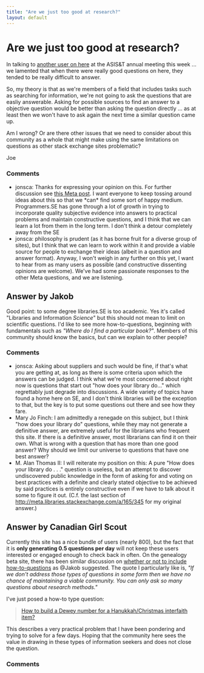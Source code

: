 ```yaml
---
title: "Are we just too good at research?"
layout: default
---
```

Are we just too good at research?
=====================
In talking to [another user on
here](http://meta.libraries.stackexchange.com/users/470/cpikas) at the
ASIS&T annual meeting this week ... we lamented that when there were
really good questions on here, they tended to be really difficult to
answer.

So, my theory is that as we're members of a field that includes tasks
such as searching for information, we're not going to ask the questions
that are easliy answerable. Asking for possible sources to find an
answer to a objective question would be better than asking the question
directly ... as at least then we won't have to ask again the next time a
similar question came up.

Am I wrong? Or are there other issues that we need to consider about
this community as a whole that might make using the same limitations on
questions as other stack exchange sites problematic?

Joe

### Comments ###
* jonsca: Thanks for expressing your opinion on this. For further discussion see
[this Meta
post](http://meta.libraries.stackexchange.com/questions/162/what-are-your-wishes-for-the-site).
I want everyone to keep tossing around ideas about this so that we
\*can\* find some sort of happy medium. Programmers.SE has gone through
a lot of growth in trying to incorporate quality subjective evidence
into answers to practical problems and maintain constructive questions,
and I think that we can learn a lot from them in the long term. I don't
think a detour completely away from the SE
* jonsca: philosophy is prudent (as it has borne fruit for a diverse group of
sites), but I think that we can learn to work within it and provide a
viable source for people to exchange their ideas (albeit in a question
and answer format). Anyway, I won't weigh in any further on this yet, I
want to hear from as many users as possible (and constructive dissenting
opinions are welcome). We've had some passionate responses to the other
Meta questions, and we are listening.


Answer by Jakob
----------------
Good point: to some degree libraries.SE is too academic. Yes it's called
"Libraries and Information *Science*" but this should not mean to limit
on scientific questions. I'd like to see more how-to-questions,
beginning with fundamentals such as *"Where do I find a particular
book?"*. Members of this community should know the basics, but can we
explain to other people?

### Comments ###
* jonsca: Asking about suppliers and such would be fine, if that's what you are
getting at, as long as there is some criteria upon which the answers can
be judged. I think what we're most concerned about right now is
questions that start out "how does your library do..." which regrettably
just degrade into discussions. A wide variety of topics have found a
home here on SE, and I don't think libraries will be the exception to
that, but the key is to put some questions out there and see how they
fare.
* Mary Jo Finch: I am admittedly a renegade on this subject, but I think "how does your
library do" questions, while they may not generate a definitive answer,
are extremely useful for the librarians who frequent this site. If there
is a definitive answer, most librarians can find it on their own. What
is wrong with a question that has more than one good answer? Why should
we limit our universe to questions that have one best answer?
* M. Alan Thomas II: I will reiterate my position on this: A pure "How does your library do .
. ." question is useless, but an attempt to discover undiscovered public
knowledge in the form of asking for and voting on best practices with a
definite and clearly stated objective to be achieved by said practices
is entirely constructive even if we have to talk about it some to figure
it out. (C.f. the last section of
http://meta.libraries.stackexchange.com/a/165/345 for my original
answer.)

Answer by Canadian Girl Scout
----------------
Currently this site has a nice bundle of users (nearly 800), but the
fact that it is **only generating 0.5 questions per day** will not keep
these users interested or engaged enough to check back in often. On the
genealogy beta site, there has been similar discussion on [whether or
not to include
how-to-questions](http://meta.genealogy.stackexchange.com/questions/3/should-we-be-asking-specific-questions-about-helps-with-specific-ancestors-on-th/15#15)
as @Jakob suggested. The quote I particularly like is, *"If we don't
address those types of questions in some form then we have no chance of
maintaining a viable community. You can only ask so many questions about
research methods."*

I've just posed a how-to type question:

> [How to build a Dewey number for a Hanukkah/Christmas interfaith
> item?](http://libraries.stackexchange.com/questions/1266/how-to-build-a-dewey-number-for-a-hanukkah-christmas-interfaith-item)

This describes a very practical problem that I have been pondering and
trying to solve for a few days. Hoping that the community here sees the
value in drawing in these types of information seekers and does not
close the question.

### Comments ###

